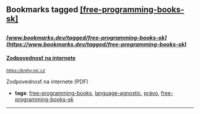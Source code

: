 ## Bookmarks tagged [[free-programming-books-sk]](https://www.bookmarks.dev?q=[free-programming-books-sk])

_<sup><sup>[www.bookmarks.dev/tagged/free-programming-books-sk](https://www.bookmarks.dev/tagged/free-programming-books-sk)</sup></sup>_
---
#### [Zodpovednosť na internete](https://knihy.nic.cz)
_<sup>https://knihy.nic.cz</sup>_

Zodpovednosť na internete (PDF)
* **tags**: [free-programming-books](../tagged/free-programming-books.md), [language-agnostic](../tagged/language-agnostic.md), [právo](../tagged/právo.md), [free-programming-books-sk](../tagged/free-programming-books-sk.md)
---
